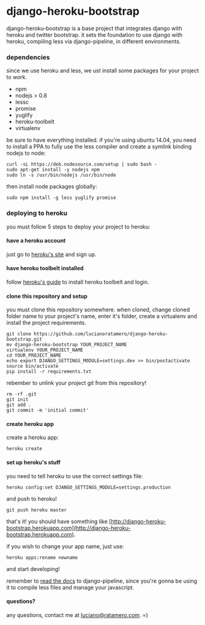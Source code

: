 # django-heroku-bootstrap

django-heroku-bootstrap is a base project that integrates django with heroku and twitter bootstrap. it sets the foundation to use django with heroku, compiling less via django-pipeline, in different environments.

### dependencies

since we use heroku and less, we ust install some packages for your project to work.

- npm
- nodejs > 0.8
- lessc
- promise
- yuglify
- heroku-toolbelt
- virtualenv

be sure to have everything installed. if you're using ubuntu 14.04, you need to install a PPA to fully use the less compiler and create a symlink binding nodejs to node:

```
curl -sL https://deb.nodesource.com/setup | sudo bash -
sudo apt-get install -y nodejs npm
sudo ln -s /usr/bin/nodejs /usr/bin/node
```

then install node packages globally:

```
sudo npm install -g less yuglify promise
```

### deploying to heroku

you must follow 5 steps to deploy your project to heroku:

#### have a heroku account

just go to [heroku's site](http://heroku.com) and sign up.

#### have heroku toolbelt installed

follow [heroku's guide](https://toolbelt.heroku.com/) to install heroku toolbelt and login.

#### clone this repository and setup

you must clone this repository somewhere. when cloned, change cloned folder name to your project's name, enter it's folder, create a virtualenv and install the project requirements.

```
git clone https://github.com/lucianoratamero/django-heroku-bootstrap.git
mv django-heroku-bootstrap YOUR_PROJECT_NAME
virtualenv YOUR_PROJECT_NAME
cd YOUR_PROJECT_NAME
echo export DJANGO_SETTINGS_MODULE=settings.dev >> bin/postactivate
source bin/activate
pip install -r requirements.txt
```

rebember to unlink your project git from this repository!

```
rm -rf .git
git init
git add .
git commit -m 'initial commit'
```

#### create heroku app

create a heroku app:

```
heroku create
```

#### set up heroku's stuff

you need to tell heroku to use the correct settings file:

```
heroku config:set DJANGO_SETTINGS_MODULE=settings.production
```

and push to heroku!

```
git push heroku master
```

that's it! you should have something like [http://django-heroku-bootstrap.herokuapp.com](http://django-heroku-bootstrap.herokuapp.com).

if you wish to change your app name, just use:

```
heroku apps:rename newname
```

and start developing!

remember to [read the docs](http://django-pipeline.readthedocs.org/en/latest/) to django-pipeline, since you're gonna be using it to compile less files and manage your javascript.

#### questions?

any questions, contact me at luciano@ratamero.com. =)

